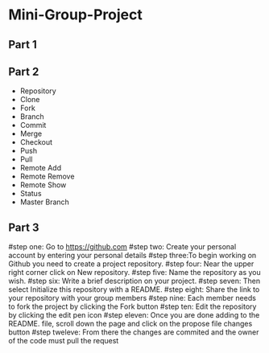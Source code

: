 # Mini-Group-Project
## Part 1 

## Part 2
 - Repository
 - Clone
 - Fork
 - Branch
 - Commit
 - Merge
 - Checkout
 - Push
 - Pull 
 - Remote Add 
 - Remote Remove
 - Remote Show
 - Status
 - Master Branch
  
## Part 3 
#step one: Go to https://github.com
#step two: Create your personal account by entering your personal details 
#step three:To begin working on Github you need to create a project repository.
#step four: Near the upper right corner click on New repository. 
#step five: Name the repository as you wish. 
#step six: Write a brief description on your project.
#step seven: Then select Initialize this repository with a README.
#step eight: Share the link to your repository with your group members
#step nine: Each member needs to fork the project by clicking the Fork button 
#step ten: Edit the repository by clicking the edit pen icon 
#step eleven: Once you are done adding to the README. file, scroll down the page and click on the propose file changes button 
#step tweleve: From there the changes are commited and the owner of the code must pull the request 